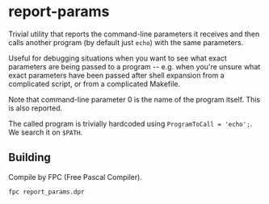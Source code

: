 # report-params

Trivial utility that reports the command-line parameters it receives and then calls another program (by default just `echo`) with the same parameters.

Useful for debugging situations when you want to see what exact parameters are being passed to a program -- e.g. when you're unsure what exact parameters have been passed after shell expansion from a complicated script, or from a complicated Makefile.

Note that command-line parameter 0 is the name of the program itself. This is also reported.

The called program is trivially hardcoded using `ProgramToCall = 'echo';`. We search it on `$PATH`.

## Building

Compile by FPC (Free Pascal Compiler).

```shell
fpc report_params.dpr
```

